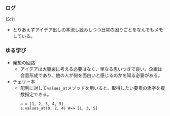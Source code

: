 ### ログ
15:11  
- とりあえずアイデア出しの本流し読みしつつ日常の困りごとをなんでもメモしている。  

### ゆる学び
- 発想の回路  
  - アイデアは大袈裟に考える必要はなく、単なる思いつきで良い。企画は合意形成であり、他の人が何を面白いと感じるのかを知る必要がある。  
- チェリー本  
  - 配列に対して`values_at`メソッドを用いると、取得したい要素の添字を複数指定できる。 
    ```
    a = [1, 2, 3, 4, 5]
    a.values_at(0, 2, 4) #=> [1, 3, 5] 
    ```  

